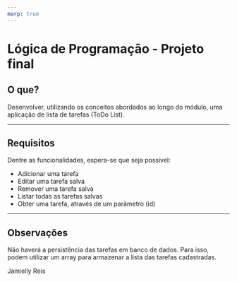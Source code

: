 ```yaml
---
marp: true
---
```


# Lógica de Programação - Projeto final

## O que?

Desenvolver, utilizando os conceitos abordados ao longo do módulo, uma aplicação de lista de tarefas (ToDo List).

---

## Requisitos

Dentre as funcionalidades, espera-se que seja possível:

- Adicionar uma tarefa
- Editar uma tarefa salva
- Remover uma tarefa salva
- Listar todas as tarefas salvas
- Obter uma tarefa, através de um parâmetro (id)

---

## Observações

Não haverá a persistência das tarefas em banco de dados. Para isso, podem utilizar um array para armazenar a lista das tarefas cadastradas.

Jamielly Reis
